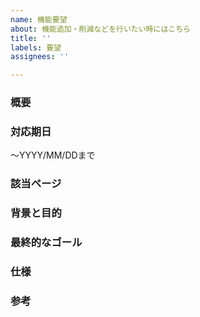 ```yaml
---
name: 機能要望
about: 機能追加・削減などを行いたい時にはこちら
title: ''
labels: 要望
assignees: ''

---
```


### 概要

### 対応期日

〜YYYY/MM/DDまで
<!-- もしくは未定 -->

### 該当ページ

### 背景と目的

### 最終的なゴール

### 仕様

### 参考
